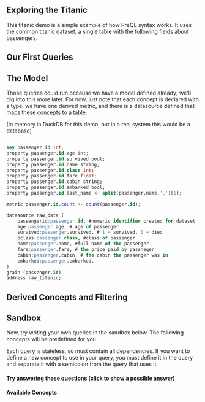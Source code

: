 ## Exploring the Titanic

This titanic demo is a simple example of how PreQL syntax works. 
It uses the common titanic dataset, a single table with the following fields
about passengers.

<div>
<span class="column-badge" style="margin-right: 5px;" v-for="field in fields">
 <Badge :text="field" />
</span>
</div>

## Our First Queries

<QueryComponent v-for="query in startQueries"  :title='query.title' :query = 'query.query'>
</QueryComponent>

## The Model

Those queries could run because we have a model defined already; we'll dig into this more later.
For now, just note that each concept is declared with a type, we have one derived
metric, and there is a datasource defined that maps these concepts to a table.

(In memory in DuckDB for this demo, but in a real system this would be a database)

```sql

key passenger.id int;
property passenger.id.age int;
property passenger.id.survived bool;
property passenger.id.name string;
property passenger.id.class int;
property passenger.id.fare float;
property passenger.id.cabin string;
property passenger.id.embarked bool;
property passenger.id.last_name <- split(passenger.name,',')[1];

metric passenger.id.count <- count(passenger.id);

datasource raw_data (
    passengerid:passenger.id, #numeric identifier created for dataset
    age:passenger.age, # age of passenger
    survived:passenger.survived, # 1 = survived, 0 = died
    pclass:passenger.class, #class of passenger
    name:passenger.name, #full name of the passenger
    fare:passenger.fare, # the price paid by passneger
    cabin:passenger.cabin, # the cabin the passenger was in
    embarked:passenger.embarked,
)
grain (passenger.id)
address raw_titanic;
```

## Derived Concepts and Filtering

<QueryComponent v-for="query in detailQueries"  :title='query.title' :query = 'query.query'
:dependencies = 'query.dependencies'>
</QueryComponent>

## Sandbox

Now, try writing your own queries in the sandbox below. The following concepts
will be predefined for you.

Each query is stateless, so must contain all dependencies. If you want to define a new concept to 
use in your query, you must define it in the query and
separate it with a semicolon from the query that uses it. 

#### Try answering these questions (click to show a possible answer)

<ul>
<Accordian  title="Did different classes have different average fares?" >
<SQL  maxWidthScaling=".8"  query="select passenger.class, avg(passenger.fare)->avg_class_fare;"/>
</Accordian>
<Accordian  title="Were people in higher classes more likely to survive?" >
<SQL maxWidthScaling=".8" query="
auto survivor <- filter passenger.id where passenger.survived = 1;
select passenger.class, count(survivor)/count(passenger.id)*100->survival_rate;
"/>
</Accordian>
<Accordian  title="Were certain ages more likely to survive?" >
<SQL maxWidthScaling=".8" query="
auto survivor <- filter passenger.id where passenger.survived = 1;
select 
    cast(passenger.age / 10 as int) * 10 -> passenger_decade, 
    count(survivor)/count(passenger.id)->survival_rate,
    count(passenger.id) -> bucket_size
order by passenger_decade desc
;
"/>
</Accordian>
<Accordian  title="What was the average family (assume one last name is one family) survival rate in each class?" >
<SQL maxWidthScaling=".8" query="
auto survivor <- filter passenger.id where passenger.survived = 1;
SELECT
    passenger.class,
    avg( count(survivor) by passenger.last_name / count(passenger.id) by passenger.last_name ) -> avg_class_family_survival_rate,
    avg( count(passenger.id) by passenger.last_name ) -> avg_class_family_size
ORDER BY  
    passenger.class asc
;
"/>
</Accordian>
</ul>

#### Available Concepts
<div>
<span class="column-badge" style="margin-right: 5px;" v-for="concept in concepts">
 <Badge :text="concept" />
</span>
</div>

<FreeformQueryComponent/>
<!-- 
## Multiple Tables

You've been able to do some great analysis on the titanic dataset, but now your
data engineer has gotten excited about someone named Kimball. They've 
refactored your dataset to normalize it, and now you have the following tables.

- fact_titanic
- dim_cabin
- dim_passenger

Let's see how we can use PreQL to query this new dataset.

<QueryComponent v-for="query in startQueries"  :title='query.title' :query = 'query.query'
:model = 'titanic_normalized'>
</QueryComponent>

This should look pretty familiar. What's going on?


## The Model

Let's look at our new model.

```sql
key passenger.id int;
property passenger.id.age int;
property passenger.id.survived bool;
property passenger.id.name string;
property passenger.id.class int;
property passenger.id.fare float;
property passenger.id.cabin string;
property passenger.id.embarked bool;
``` 
-->

<script>
export default {
data() {
    return {
        startQueries: [{
            'title': 'Basic Select',
            'query': 'select passenger.name, passenger.id limit 5;',
            'description': "A basic select to see what our names and IDs look like."
        },
        {
            'title': 'How many survived?',
            'query': `select 
    passenger.survived, 
    passenger.id.count, 
    count(passenger.id)-> passenger_count_alt
;`,
            'description': `As we have a aggregate defined already, we can query that directly, or create a derived metric directly in the query. Both passenger.id.count and passenger_count_alt will be the same here.`
        }],
        detailQueries: [{
            'title': 'Family Sizing (By Last Name)',
            'query': `select 
    passenger.last_name, 
    passenger.id.count
order by 
    passenger.id.count desc
limit 5;`,
            'description': "We can define new concepts that are transformations of existing concepts and reuse them in queries. Here we split the name field on the comma, and take the first element, which is the family name. We then count the number of passengers in each family, and order by that count."
        },
        {
            'title': 'How many survived from each family?',
            'query': `auto surviving_passenger<- filter passenger.id where passenger.survived =1; 
select 
    passenger.family,
    passenger.id.count,
    count(surviving_passenger) -> surviving_size
order by
    passenger.id.count desc
limit 5;`,
            'description': `While where clauses can be used to filter the output of a query, many common patterns can instead by implemented by creating filtered concepts. Here we create a new concept, surviving_passenger, which is a subset of passenger.id where passenger.survived = 1. We then use this concept to count the number of surviving passengers in each family.`,
            'dependencies':[`property passenger.id.family <- split(passenger.name, ',')[1];`]

        },
        {
            'title': 'Familes where everyone survived',
            'query': `auto surviving_passenger<- filter passenger.id where passenger.survived =1; 
select 
    passenger.last_name,
    passenger.id.count,
    count(surviving_passenger) -> surviving_size
where
    passenger.id.count=surviving_size
order by
    passenger.id.count desc
limit 5;`,
            'description': `The where clause only has access to the output statements of the select. To filter on the output of a derived metric, we can use a where clause on the select itself. Here we only return large families where at least two people survived. For simple filtering, this is more idiomatic than creating a new concept.`,
            'dependencies':[`property passenger.id.family <- split(passenger.name, ',')[1];`]

        }],
        fields: ['PassengerId','Survived','Pclass','Name','Sex','Age','SibSp','Parch','Ticket','Fare','Cabin','Embarked'],
        concepts: ['passenger.id', 'passenger.age', 'passenger.survived', 'passenger.name', 'passenger.class', 'passenger.fare', 'passenger.cabin', 'passenger.embarked']
    };
}
}
</script>

